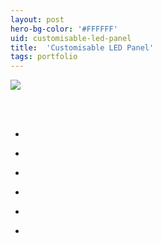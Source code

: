 ```yaml
---
layout: post
hero-bg-color: '#FFFFFF'
uid: customisable-led-panel
title:  'Customisable LED Panel'
tags: portfolio
---
```


<a href="{{ site.url }}/images/portfolio/customisable-led-panel/IMG_20180726_151200.jpg">
<img src = "{{ site.url }}/images/portfolio/customisable-led-panel/IMG_20180726_151200.jpg">
</a>


<div class="sqs-html-content">
 <p class="" style="white-space:pre-wrap;">
 </p>
</div>


<ul class="projects clearfix">
  <li>
    <div class="project" style='background-image: url(/images/portfolio/customisable-led-panel/IMG_20180726_151047.jpg)'>
      <a class="cover" href="{{ site.url }}/images/portfolio/customisable-led-panel/IMG_20180726_151047.jpg"></a>
    </div>
  </li>
  <li>
    <div class="project" style='background-image: url(/images/portfolio/customisable-led-panel/IMG_20180829_183848.jpg)'>
      <a class="cover" href="{{ site.url }}/images/portfolio/customisable-led-panel/IMG_20180829_183848.jpg"></a>
    </div>
  </li>
  <li>
    <div class="project" style='background-image: url(/images/portfolio/customisable-led-panel/IMG_20180829_183928.jpg)'>
      <a class="cover" href="{{ site.url }}/images/portfolio/customisable-led-panel/IMG_20180829_183928.jpg"></a>
    </div>
  </li>
  <li>
    <div class="project" style='background-image: url(/images/portfolio/customisable-led-panel/IMG_20180726_151041.jpg)'>
      <a class="cover" href="{{ site.url }}/images/portfolio/customisable-led-panel/IMG_20180726_151041.jpg"></a>
    </div>
  </li>
  <li>
    <div class="project" style='background-image: url(/images/portfolio/customisable-led-panel/IMG_20180828_103713.jpg)'>
      <a class="cover" href="{{ site.url }}/images/portfolio/customisable-led-panel/IMG_20180828_103713.jpg"></a>
    </div>
  </li>
  <li>
    <div class="project" style='background-image: url(/images/portfolio/customisable-led-panel/IMG_20180726_151207.jpg)'>
      <a class="cover" href="{{ site.url }}/images/portfolio/customisable-led-panel/IMG_20180726_151207.jpg"></a>
    </div>
  </li>
</ul>
<br>


